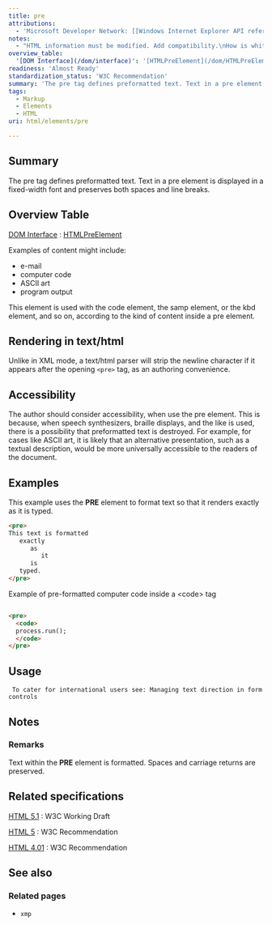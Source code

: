 ```yaml
---
title: pre
attributions:
  - 'Microsoft Developer Network: [[Windows Internet Explorer API reference](http://msdn.microsoft.com/en-us/library/ie/hh828809%28v=vs.85%29.aspx) Article]'
notes:
  - "HTML information must be modified. Add compatibility.\nHow is whitespace/escaping handled when a 'code' tag is inside a 'pre' tag?"
overview_table:
  '[DOM Interface](/dom/interface)': '[HTMLPreElement](/dom/HTMLPreElement)'
readiness: 'Almost Ready'
standardization_status: 'W3C Recommendation'
summary: 'The pre tag defines preformatted text. Text in a pre element is displayed in a fixed-width font and preserves both spaces and line breaks.'
tags:
  - Markup
  - Elements
  - HTML
uri: html/elements/pre

---
```

## Summary

The pre tag defines preformatted text. Text in a pre element is displayed in a fixed-width font and preserves both spaces and line breaks.

## Overview Table

[DOM Interface](/dom/interface)
:   [HTMLPreElement](/dom/HTMLPreElement)

Examples of content might include:

-   e-mail
-   computer code
-   ASCII art
-   program output

This element is used with the code element, the samp element, or the kbd element, and so on, according to the kind of content inside a pre element.

## Rendering in text/html

Unlike in XML mode, a text/html parser will strip the newline character if it appears after the opening `<pre>` tag, as an authoring convenience.

## Accessibility

The author should consider accessibility, when use the pre element. This is because, when speech synthesizers, braille displays, and the like is used, there is a possibility that preformatted text is destroyed. For example, for cases like ASCII art, it is likely that an alternative presentation, such as a textual description, would be more universally accessible to the readers of the document.

## Examples

This example uses the **PRE** element to format text so that it renders exactly as it is typed.

``` html
<pre>
This text is formatted
   exactly
      as
         it
      is
   typed.
</pre>
```

Example of pre-formatted computer code inside a \<code\> tag

``` html

<pre>
  <code>
  process.run();
  </code>
</pre>

```

## Usage

     To cater for international users see: Managing text direction in form controls

## Notes

### Remarks

Text within the **PRE** element is formatted. Spaces and carriage returns are preserved.

## Related specifications

[HTML 5.1](http://www.w3.org/TR/html51/grouping-content.html#the-pre-element)
:   W3C Working Draft

[HTML 5](http://www.w3.org/TR/html5/grouping-content.html#the-pre-element)
:   W3C Recommendation

[HTML 4.01](http://www.w3.org/TR/html401/struct/text.html#edef-PRE)
:   W3C Recommendation

## See also

### Related pages

-   `xmp`
